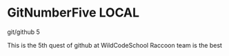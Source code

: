 # GitNumberFive LOCAL
git/github 5

This is the 5th quest of github at WildCodeSchool
Raccoon team is the best
